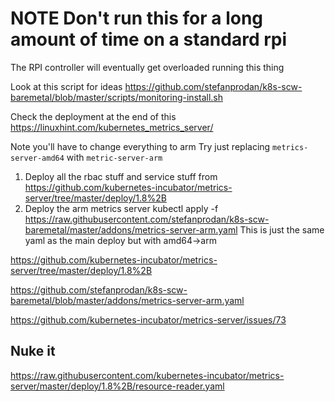 # NOTE Don't run this for a long amount of time on a standard rpi
The RPI controller will eventually get overloaded running this thing

Look at this script for ideas
https://github.com/stefanprodan/k8s-scw-baremetal/blob/master/scripts/monitoring-install.sh

Check the deployment at the end of this
https://linuxhint.com/kubernetes_metrics_server/

Note you'll have to change everything to arm Try just replacing `metrics-server-amd64` with `metric-server-arm`
1. Deploy all the rbac stuff and service stuff from
https://github.com/kubernetes-incubator/metrics-server/tree/master/deploy/1.8%2B
3. Deploy the arm metrics server 
kubectl apply -f https://raw.githubusercontent.com/stefanprodan/k8s-scw-baremetal/master/addons/metrics-server-arm.yaml
This is just the same yaml as the main deploy but with amd64->arm

https://github.com/kubernetes-incubator/metrics-server/tree/master/deploy/1.8%2B

https://github.com/stefanprodan/k8s-scw-baremetal/blob/master/addons/metrics-server-arm.yaml

https://github.com/kubernetes-incubator/metrics-server/issues/73

## Nuke it
https://raw.githubusercontent.com/kubernetes-incubator/metrics-server/master/deploy/1.8%2B/resource-reader.yaml

<!--stackedit_data:
eyJoaXN0b3J5IjpbMTY4ODg0MDQxNywtNDE0NjE2MjIwLDQ0NT
YxNTQ4Miw2OTU3MTE3OTAsLTQ3MDcxNjAwMiw0MjQxMjgwNjEs
NTYyNzIyMzc3LDEzMzgzMTA3NCw3NTQwNDU3NjBdfQ==
-->
